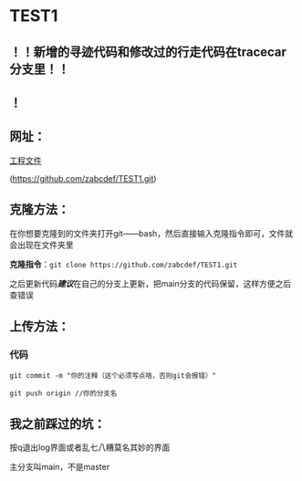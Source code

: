 # TEST1
## **！！新增的寻迹代码和修改过的行走代码在tracecar分支里！！**




！
---
## 网址：

[工程文件](https://github.com/zabcdef/TEST1.git)

(https://github.com/zabcdef/TEST1.git)

## 克隆方法：
在你想要克隆到的文件夹打开git——bash，然后直接输入克隆指令即可，文件就会出现在文件夹里

**克隆指令**：`git clone https://github.com/zabcdef/TEST1.git`

之后更新代码***建议***在自己的分支上更新，把main分支的代码保留，这样方便之后查错误 

## 上传方法：
### 代码
` git commit -m "你的注释（这个必须写点啥，否则git会报错）" `

`git push origin //你的分支名`

## 我之前踩过的坑：
按q退出log界面或者乱七八糟莫名其妙的界面 

主分支叫main，不是master